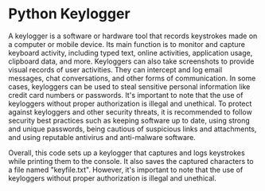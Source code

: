 # Python Keylogger
A keylogger is a software or hardware tool that records keystrokes made on a computer or mobile device. Its main function is to monitor and capture keyboard activity, including typed text, online activities, application usage, clipboard data, and more. Keyloggers can also take screenshots to provide visual records of user activities. They can intercept and log email messages, chat conversations, and other forms of communication. In some cases, keyloggers can be used to steal sensitive personal information like credit card numbers or passwords. It's important to note that the use of keyloggers without proper authorization is illegal and unethical. To protect against keyloggers and other security threats, it is recommended to follow security best practices such as keeping software up to date, using strong and unique passwords, being cautious of suspicious links and attachments, and using reputable antivirus and anti-malware software.

Overall, this code sets up a keylogger that captures and logs keystrokes while printing them to the console. It also saves the captured characters to a file named "keyfile.txt". However, it's important to note that the use of keyloggers without proper authorization is illegal and unethical.
